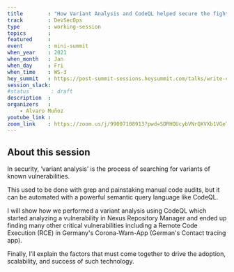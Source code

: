 ```yaml
---
title        : "How Variant Analysis and CodeQL helped secure the fight against COVID-19"
track        : DevSecOps
type         : working-session
topics       :
featured     :
event        : mini-summit
when_year    : 2021
when_month   : Jan
when_day     : Fri
when_time    : WS-3
hey_summit   : https://post-summit-sessions.heysummit.com/talks/write-codeql-queries/
session_slack:
#status       : draft
description  :
organizers   :
    - Alvaro Muñoz
youtube_link :
zoom_link    : https://zoom.us/j/99007108913?pwd=SDRHQUcybVNrQXVXb1VGeTMwT0o3Zz0
---
```


## About this session
In security, ‘variant analysis’ is the process of searching for variants of known vulnerabilities.

This used to be done with grep and painstaking manual code audits, but it can be automated with a
powerful semantic query language like CodeQL.

I will show how we performed a variant analysis using CodeQL which started analyzing a vulnerability
in Nexus Repository Manager and ended up finding many other critical vulnerabilities including a
Remote Code Execution (RCE) in Germany's Corona-Warn-App (German's Contact tracing app).

Finally, I’ll explain the factors that must come together to drive the adoption, scalability,
and success of such technology.
